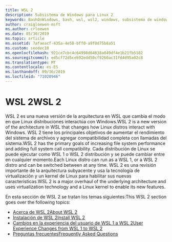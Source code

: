 ```yaml
---
title: WSL 2
description: Subsistema de Windows para Linux 2
keywords: BashOnWindows, bash, wsl, wsl2, windows, subsistema de windows para linux, subsistemawindows, ubuntu, debian, suse, windows 10, instalación
author: craigloewen-msft
ms.author: crloewen
ms.date: 05/30/2019
ms.topic: article
ms.assetid: 7afaeacf-435a-4e58-bff0-a9f0d75b8a51
ms.custom: seodec18
ms.openlocfilehash: 921ce7cbc4c64998d64638a049df4e1b21fb5182
ms.sourcegitcommit: ed5cf72d5ceb92edd50cf9260ac31fd4d95a02c8
ms.translationtype: MT
ms.contentlocale: es-ES
ms.lasthandoff: 09/16/2019
ms.locfileid: "71020946"
---
```

# <a name="wsl-2"></a><span data-ttu-id="122a1-104">WSL 2</span><span class="sxs-lookup"><span data-stu-id="122a1-104">WSL 2</span></span>

<span data-ttu-id="122a1-105">WSL 2 es una nueva versión de la arquitectura en WSL que cambia el modo en que Linux distribuciones interactúa con Windows.</span><span class="sxs-lookup"><span data-stu-id="122a1-105">WSL 2 is a new version of the architecture in WSL that changes how Linux distros interact with Windows.</span></span> <span data-ttu-id="122a1-106">WSL 2 tiene los principales objetivos de aumentar el rendimiento del sistema de archivos y agregar compatibilidad completa con llamadas del sistema.</span><span class="sxs-lookup"><span data-stu-id="122a1-106">WSL 2 has the primary goals of increasing file system performance and adding full system call compatibility.</span></span> <span data-ttu-id="122a1-107">Cada distribución de Linux se puede ejecutar como WSL 1 o WSL 2 distribución y se puede cambiar entre en cualquier momento.</span><span class="sxs-lookup"><span data-stu-id="122a1-107">Each Linux distro can run as a WSL 1, or a WSL 2 distro and can be switched between at any time.</span></span> <span data-ttu-id="122a1-108">WSL 2 es una revisión importante de la arquitectura subyacente y usa la tecnología de virtualización y un kernel de Linux para habilitar sus nuevas características.</span><span class="sxs-lookup"><span data-stu-id="122a1-108">WSL 2 is a major overhaul of the underlying architecture and uses virtualization technology and a Linux kernel to enable its new features.</span></span>

<span data-ttu-id="122a1-109">En esta sección de WSL 2 se tratan los temas siguientes:</span><span class="sxs-lookup"><span data-stu-id="122a1-109">This WSL 2 section goes over the following topics:</span></span>

* [<span data-ttu-id="122a1-110">Acerca de WSL 2</span><span class="sxs-lookup"><span data-stu-id="122a1-110">About WSL 2</span></span>](./wsl2-about.md)
* [<span data-ttu-id="122a1-111">Instalación de WSL 2</span><span class="sxs-lookup"><span data-stu-id="122a1-111">Install WSL 2</span></span>](./wsl2-install.md)
* [<span data-ttu-id="122a1-112">Cambios en la experiencia del usuario de WSL 1 a WSL 2</span><span class="sxs-lookup"><span data-stu-id="122a1-112">User Experience Changes from WSL 1 to WSL 2</span></span>](./wsl2-ux-changes.md)
* [<span data-ttu-id="122a1-113">Preguntas frecuentes</span><span class="sxs-lookup"><span data-stu-id="122a1-113">Frequently Asked Questions</span></span>](./wsl2-faq.md)